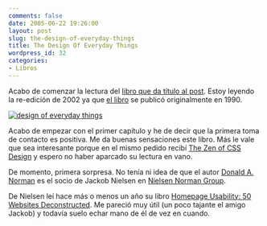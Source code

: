 ```yaml
---
comments: false
date: 2005-06-22 19:26:00
layout: post
slug: the-design-of-everyday-things
title: The Design Of Everyday Things
wordpress_id: 32
categories:
- Libros
---
```


Acabo de comenzar la lectura del [libro que da título al
post](http://www.jnd.org/books.html#426). Estoy leyendo la re-edición de 2002 ya que [
el libro](http://www.amazon.com/exec/obidos/tg/detail/-/0385267746/ref=pd_sxp_f/102-9009447-4880133?v=glance&s=books) se publicó originalmente en 1990.


[![design of everyday things](http://jorgegorka.files.wordpress.com/design_things.jpg)](http://www.amazon.com/exec/obidos/tg/detail/-/0385267746/ref=pd_sxp_f/102-9009447-4880133?v=glance&s=books)


Acabo de empezar con el primer capítulo y he de decir que la
primera toma de contacto es positiva. Me da buenas sensaciones este
libro. Más le vale que sea interesante porque en el mismo pedido
recibí [
The Zen of CSS Design](http://www.amazon.com/exec/obidos/tg/detail/-/0321303474/qid=1121645479/sr=8-1/ref=pd_bbs_1/102-9009447-4880133?v=glance&s=books&n=507846) y espero no haber aparcado su lectura en
vano.





De momento, primera sorpresa. No tenía ni idea de que el autor
[Donald A. Norman](http://www.jnd.org/index.html) es el
socio de Jackob Nielsen en [Nielsen Norman Group](http://www.nngroup.com/).




De Nielsen leí hace más o menos un año su libro [
Homepage Usability: 50 Websites Deconstructed](http://www.amazon.com/exec/obidos/tg/detail/-/073571102X/qid=1121645985/sr=8-1/ref=sr_8_xs_ap_i1_xgl14/102-9009447-4880133?v=glance&s=books&n=507846). Me pareció muy
útil (un poco tajante el amigo Jackob) y todavía suelo echar mano
de él de vez en cuando.
